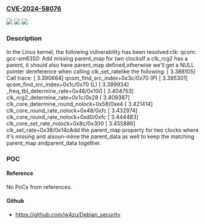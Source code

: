 ### [CVE-2024-58076](https://cve.mitre.org/cgi-bin/cvename.cgi?name=CVE-2024-58076)
![](https://img.shields.io/static/v1?label=Product&message=Linux&color=blue)
![](https://img.shields.io/static/v1?label=Version&message=131abae905df99f63d825e47b4df100d34f518ce%3C%20175af15551ed5aa6af16ff97aff75cfffb42da21%20&color=brighgreen)
![](https://img.shields.io/static/v1?label=Vulnerability&message=n%2Fa&color=brighgreen)

### Description

In the Linux kernel, the following vulnerability has been resolved:clk: qcom: gcc-sm6350: Add missing parent_map for two clocksIf a clk_rcg2 has a parent, it should also have parent_map defined,otherwise we'll get a NULL pointer dereference when calling clk_set_ratelike the following:  [    3.388105] Call trace:  [    3.390664]  qcom_find_src_index+0x3c/0x70 (P)  [    3.395301]  qcom_find_src_index+0x1c/0x70 (L)  [    3.399934]  _freq_tbl_determine_rate+0x48/0x100  [    3.404753]  clk_rcg2_determine_rate+0x1c/0x28  [    3.409387]  clk_core_determine_round_nolock+0x58/0xe4  [    3.421414]  clk_core_round_rate_nolock+0x48/0xfc  [    3.432974]  clk_core_round_rate_nolock+0xd0/0xfc  [    3.444483]  clk_core_set_rate_nolock+0x8c/0x300  [    3.455886]  clk_set_rate+0x38/0x14cAdd the parent_map property for two clocks where it's missing and alsoun-inline the parent_data as well to keep the matching parent_map andparent_data together.

### POC

#### Reference
No PoCs from references.

#### Github
- https://github.com/w4zu/Debian_security

